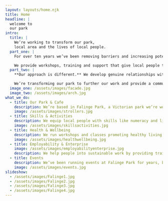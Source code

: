 ```yaml
---
layout: layouts/home.njk
title: Home
headline: |
  welcome to
  our park
intro:
  title: |
    We’re working to transform our park,
    local area and the lives of local people.
  part_one: |
    For over ten years we’ve been removing barriers and increasing potential.

    We provide workshops, training and support that give local people the belief and power to take control of their lives and achieve their goals.
  part_two: |
    **Our approach is different.** We develop genuine relationships with people that give them the confidence and self-belief they need to bring about positive change in their lives.

    We’re transforming our park to further our work and provide a community-owned and led space that local people can be proud of.
  image_one: /assets/images/facade.jpg
  image_two: /assets/images/arch.jpg
what_we_do:
  - title: Our Park & Cafe
    description: We’re based in Falinge Park, a Victorian park we’re working to restore. It’s home to our volunteer-run cafe, providing homemade food and drinks.
    image: /assets/images/strollers.jpg
  - title: Skills & Activities
    description: We equip local people with skills like numeracy and literacy, and inspire them through creative skills like DIY, painting and baking.
    image: /assets/images/skillsactivities.jpg
  - title: Health & Wellbeing
    description: We run workshops and classes promoting healthy living, and reduce isolation by offering classes like gardening and cookery.
    image: /assets/images/healthwellbeing.jpg
  - title: Employability & Enterprise
    image: /assets/images/employabilityenterprise.jpg
    description: We help people into sustainable work by providing training and work experience, as well as inspiring people to create their own work.
  - title: Events
    description: We’ve been running events at Falinge Park for years, bringing local people together to make use of one of the area’s greatest assets.
    image: /assets/images/events.jpg
slideshow:
  - /assets/images/Falinge1.jpg
  - /assets/images/Falinge2.jpg
  - /assets/images/Falinge3.jpg
  - /assets/images/Falinge4.jpg
---
```

